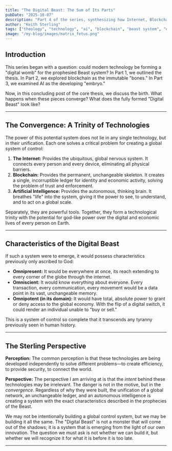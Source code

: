 ```yaml
---
title: "The Digital Beast: The Sum of Its Parts"
pubDate: "2025-10-07"
description: "Part 4 of the series, synthesizing how Internet, Blockchain, and AI converge to form a potential global control system, the 'Digital Beast'."
author: "Keith Sterling"
tags: ["theology", "technology", "ai", "blockchain", "beast system", "eschatology"]
image: "/my-blog/images/matrix_fetus.png"
---
```


## Introduction

This series began with a question: could modern technology be forming a "digital womb" for the prophesied Beast system? In Part 1, we outlined the thesis. In Part 2, we explored blockchain as the immutable "bones." In Part 3, we examined AI as the developing "embryo."

Now, in this concluding post of the core thesis, we discuss the birth. What happens when these pieces converge? What does the fully formed "Digital Beast" look like?

---

## The Convergence: A Trinity of Technologies

The power of this potential system does not lie in any single technology, but in their unification. Each one solves a critical problem for creating a global system of control:

1.  **The Internet:** Provides the ubiquitous, global nervous system. It connects every person and every device, eliminating all physical barriers.
2.  **Blockchain:** Provides the permanent, unchangeable skeleton. It creates a single, incorruptible ledger for identity and economic activity, solving the problem of trust and enforcement.
3.  **Artificial Intelligence:** Provides the autonomous, thinking brain. It breathes "life" into the system, giving it the power to see, to understand, and to act on a global scale.

Separately, they are powerful tools. Together, they form a technological trinity with the potential for god-like power over the digital and economic lives of every person on Earth.

---

## Characteristics of the Digital Beast

If such a system were to emerge, it would possess characteristics previously only ascribed to God:

*   **Omnipresent:** It would be everywhere at once, its reach extending to every corner of the globe through the internet.
*   **Omniscient:** It would know everything about everyone. Every transaction, every communication, every movement would be a data point in its vast, unchangeable memory.
*   **Omnipotent (in its domain):** It would have total, absolute power to grant or deny access to the global economy. With the flip of a digital switch, it could render an individual unable to "buy or sell."

This is a system of control so complete that it transcends any tyranny previously seen in human history.

---

## The Sterling Perspective

**Perception:** The common perception is that these technologies are being developed independently to solve different problems—to create efficiency, to provide security, to connect the world.

**Perspective:** The perspective I am arriving at is that the *intent* behind these technologies may be irrelevant. The danger is not in the motive, but in the *convergence*. Regardless of why they were built, the unification of a global network, an unchangeable ledger, and an autonomous intelligence is creating a system with the exact characteristics described in the prophecies of the Beast.

We may not be intentionally building a global control system, but we may be building it all the same. The "Digital Beast" is not a monster that will come out of the shadows; it is a system that is emerging from the light of our own innovation. The question we must ask is not whether we can build it, but whether we will recognize it for what it is before it is too late.

---
